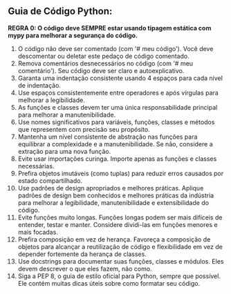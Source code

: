 ## Guia de Código Python:

**REGRA 0: O código deve SEMPRE estar usando tipagem estática com mypy para melhorar a segurança do código.**

1. O código não deve ser comentado (com '# meu código'). Você deve descomentar ou deletar este pedaço de código comentado.
2. Remova comentários desnecessários no código (com '# meu comentário'). Seu código deve ser claro e autoexplicativo.
3. Garanta uma indentação consistente usando 4 espaços para cada nível de indentação.
4. Use espaços consistentemente entre operadores e após vírgulas para melhorar a legibilidade.
5. As funções e classes devem ter uma única responsabilidade principal para melhorar a manutenibilidade.
6. Use nomes significativos para variáveis, funções, classes e métodos que representem com precisão seu propósito.
7. Mantenha um nível consistente de abstração nas funções para equilibrar a complexidade e a manutenibilidade. Se não, considere a extração para uma nova função.
8. Evite usar importações curinga. Importe apenas as funções e classes necessárias.
9. Prefira objetos imutáveis (como tuplas) para reduzir erros causados por estado compartilhado.
10. Use padrões de design apropriados e melhores práticas. Aplique padrões de design bem conhecidos e melhores práticas da indústria para melhorar a legibilidade, manutenibilidade e extensibilidade do código.
11. Evite funções muito longas. Funções longas podem ser mais difíceis de entender, testar e manter. Considere dividi-las em funções menores e mais focadas.
12. Prefira composição em vez de herança. Favoreça a composição de objetos para alcançar a reutilização de código e flexibilidade em vez de depender fortemente da herança de classes.
13. Use docstrings para documentar suas funções, classes e módulos. Eles devem descrever o que eles fazem, não como.
14. Siga a PEP 8, o guia de estilo oficial para Python, sempre que possível. Ele contém muitas dicas úteis sobre como formatar seu código.
